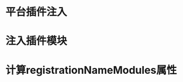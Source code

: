 <a name="LD9Gc"></a>
# 平台插件注入
<a name="iuQvp"></a>
# 注入插件模块
<a name="WvMLA"></a>
# 计算registrationNameModules属性


